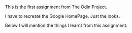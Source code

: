 This is the first assignment from The Odin Project.

I have to recreate the Google HomePage. Just the looks.

Below I will mention the things I learnt from this assignment:
